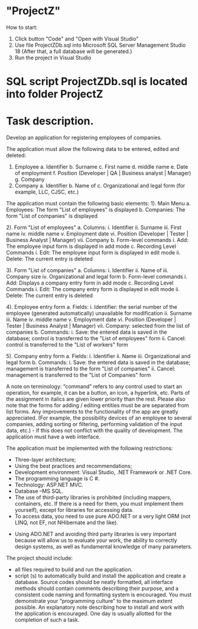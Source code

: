 # "ProjectZ"
How to start:
1) Click button "Code" and "Open with Visual Studio"
2) Use file ProjectZDb.sql into Microsoft SQL Server Management Studio 18 (After that, a full database will be generated.)
3) Run the project in Visual Studio
# SQL script ProjectZDb.sql is located into folder ProjectZ


# Task description.
Develop an application for registering employees of companies.

The application must allow the following data to be entered, edited and deleted:
1. Employee
a. Identifier
b. Surname
c. First name
d. middle name
e. Date of employment
f. Position (Developer | QA | Business analyst | Manager)
g. Company
2. Company
a. Identifier
b. Name of
c. Organizational and legal form (for example, LLC, CJSC, etc.)

The application must contain the following basic elements:
1). Main Menu
a. Employees: The form "List of employees" is displayed
b. Companies: The form "List of companies" is displayed

2). Form "List of employees"
a. Columns:
i. Identifier
ii. Surname
iii. First name
iv. middle name
v. Employment date
vi. Position (Developer | Tester | Business Analyst | Manager)
vii. Company
b. Form-level commands
i. Add: The employee input form is displayed in add mode
c. Recording Level Commands
i. Edit: The employee input form is displayed in edit mode
ii. Delete: The current entry is deleted

3). Form "List of companies"
a. Columns:
i. Identifier
ii. Name of
iii. Company size
iv. Organizational and legal form
b. Form-level commands
i. Add: Displays a company entry form in add mode
c. Recording Level Commands
i. Edit: The company entry form is displayed in edit mode
ii. Delete: The current entry is deleted

4). Employee entry form
a. Fields:
i. Identifier: the serial number of the employee (generated automatically)
unavailable for modification
ii. Surname
iii. Name
iv. middle name
v. Employment date
vi. Position (Developer | Tester | Business Analyst | Manager)
vii. Company: selected from the list of companies
b. Commands:
i. Save: the entered data is saved in the database; control is transferred to the "List of employees" form
ii. Cancel: control is transferred to the "List of workers" form

5). Company entry form
a. Fields:
i. Identifier
ii. Name
iii. Organizational and legal form
b. Commands:
i. Save: the entered data is saved in the database; management is transferred to the form "List of companies"
ii. Cancel: management is transferred to the "List of Companies" form

A note on terminology: “command” refers to any control used to
start an operation, for example, it can be a button, an icon, a hyperlink, etc.
Parts of the assignment in italics are given lower priority than the rest.
Please also note that the forms for adding / editing entities must be
are separated from list forms.
Any improvements to the functionality of the app are greatly appreciated. (For example, the possibility
devices of an employee to several companies, adding sorting or filtering, performing
validation of the input data, etc.) - if this does not conflict with the quality of development.
The application must have a web interface.

The application must be implemented with the following restrictions:
- Three-layer architecture;
- Using the best practices and recommendations;
- Development environment: Visual Studio, .NET Framework or .NET Core.
- The programming language is C #.
- Technology: ASP.NET MVC.
- Database –MS SQL.
- The use of third-party libraries is prohibited (including mappers, containers, etc. If there is a need for them, you must implement them yourself), except for libraries for accessing data.
- To access data, you need to use pure ADO.NET or a very light ORM (not LINQ,
not EF, not NHibernate and the like).

* Using ADO.NET and avoiding third party libraries is very important because will allow us to evaluate your work, the ability to correctly design systems, as well as fundamental knowledge of many parameters.


The project should include:
- all files required to build and run the application.
- script (s) to automatically build and install the application and create a database.
Source codes should be neatly formatted, all interface methods should contain comments describing their purpose, and a consistent code naming and formatting system is encouraged. You must demonstrate your “programming culture” to the maximum extent possible.
An explanatory note describing how to install and work with the application is encouraged.
One day is usually allotted for the completion of such a task.
